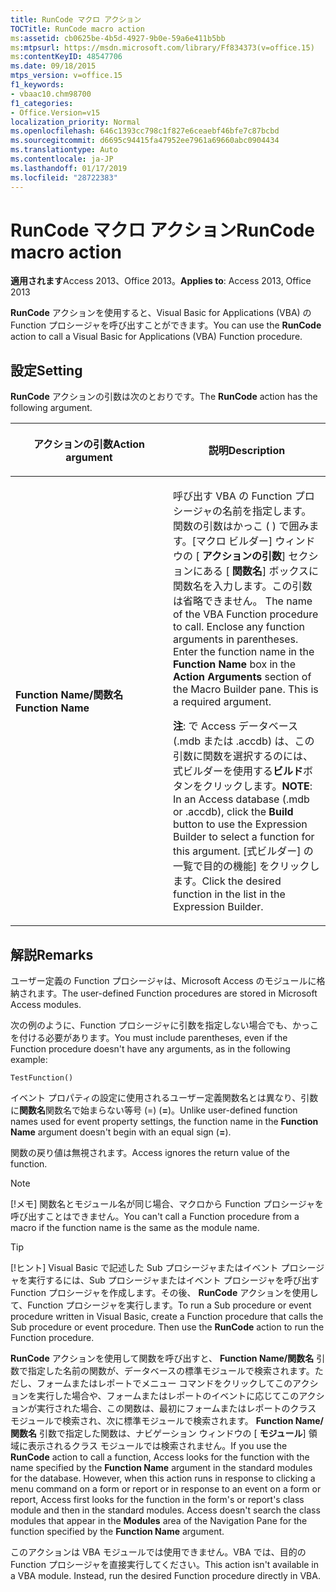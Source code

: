 ```yaml
---
title: RunCode マクロ アクション
TOCTitle: RunCode macro action
ms:assetid: cb0625be-4b5d-4927-9b0e-59a6e411b5bb
ms:mtpsurl: https://msdn.microsoft.com/library/Ff834373(v=office.15)
ms:contentKeyID: 48547706
ms.date: 09/18/2015
mtps_version: v=office.15
f1_keywords:
- vbaac10.chm98700
f1_categories:
- Office.Version=v15
localization_priority: Normal
ms.openlocfilehash: 646c1393cc798c1f827e6ceaebf46bfe7c87bcbd
ms.sourcegitcommit: d6695c94415fa47952ee7961a69660abc0904434
ms.translationtype: Auto
ms.contentlocale: ja-JP
ms.lasthandoff: 01/17/2019
ms.locfileid: "28722383"
---
```

# <a name="runcode-macro-action"></a><span data-ttu-id="a7ef8-102">RunCode マクロ アクション</span><span class="sxs-lookup"><span data-stu-id="a7ef8-102">RunCode macro action</span></span>

<span data-ttu-id="a7ef8-103">**適用されます**Access 2013、Office 2013。</span><span class="sxs-lookup"><span data-stu-id="a7ef8-103">**Applies to**: Access 2013, Office 2013</span></span>

<span data-ttu-id="a7ef8-104">**RunCode** アクションを使用すると、Visual Basic for Applications (VBA) の Function プロシージャを呼び出すことができます。</span><span class="sxs-lookup"><span data-stu-id="a7ef8-104">You can use the **RunCode** action to call a Visual Basic for Applications (VBA) Function procedure.</span></span>

## <a name="setting"></a><span data-ttu-id="a7ef8-105">設定</span><span class="sxs-lookup"><span data-stu-id="a7ef8-105">Setting</span></span>

<span data-ttu-id="a7ef8-106">**RunCode** アクションの引数は次のとおりです。</span><span class="sxs-lookup"><span data-stu-id="a7ef8-106">The **RunCode** action has the following argument.</span></span>

<table>
<colgroup>
<col style="width: 50%" />
<col style="width: 50%" />
</colgroup>
<thead>
<tr class="header">
<th><p><span data-ttu-id="a7ef8-107">アクションの引数</span><span class="sxs-lookup"><span data-stu-id="a7ef8-107">Action argument</span></span></p></th>
<th><p><span data-ttu-id="a7ef8-108">説明</span><span class="sxs-lookup"><span data-stu-id="a7ef8-108">Description</span></span></p></th>
</tr>
</thead>
<tbody>
<tr class="odd">
<td><p><span data-ttu-id="a7ef8-109"><strong>Function Name/関数名</strong></span><span class="sxs-lookup"><span data-stu-id="a7ef8-109"><strong>Function Name</strong></span></span></p></td>
<td><p><span data-ttu-id="a7ef8-p101">呼び出す VBA の Function プロシージャの名前を指定します。関数の引数はかっこ ( ) で囲みます。[マクロ ビルダー] ウィンドウの [ <strong>アクションの引数</strong>] セクションにある [ <strong>関数名</strong>] ボックスに関数名を入力します。この引数は省略できません。  </span><span class="sxs-lookup"><span data-stu-id="a7ef8-p101">The name of the VBA Function procedure to call. Enclose any function arguments in parentheses. Enter the function name in the <strong>Function Name</strong> box in the <strong>Action Arguments</strong> section of the Macro Builder pane. This is a required argument.</span></span></p><p><span data-ttu-id="a7ef8-114"><strong>注</strong>: で Access データベース (.mdb または .accdb) は、この引数に関数を選択するのには、式ビルダーを使用する<strong>ビルド</strong>ボタンをクリックします。</span><span class="sxs-lookup"><span data-stu-id="a7ef8-114"><strong>NOTE</strong>: In an Access database (.mdb or .accdb), click the <strong>Build</strong> button to use the Expression Builder to select a function for this argument.</span></span> <span data-ttu-id="a7ef8-115">[式ビルダー] の一覧で目的の機能] をクリックします。</span><span class="sxs-lookup"><span data-stu-id="a7ef8-115">Click the desired function in the list in the Expression Builder.</span></span></p></td>
</tr>
</tbody>
</table>


## <a name="remarks"></a><span data-ttu-id="a7ef8-116">解説</span><span class="sxs-lookup"><span data-stu-id="a7ef8-116">Remarks</span></span>

<span data-ttu-id="a7ef8-117">ユーザー定義の Function プロシージャは、Microsoft Access のモジュールに格納されます。</span><span class="sxs-lookup"><span data-stu-id="a7ef8-117">The user-defined Function procedures are stored in Microsoft Access modules.</span></span>

<span data-ttu-id="a7ef8-118">次の例のように、Function プロシージャに引数を指定しない場合でも、かっこを付ける必要があります。</span><span class="sxs-lookup"><span data-stu-id="a7ef8-118">You must include parentheses, even if the Function procedure doesn't have any arguments, as in the following example:</span></span>

`TestFunction()`

<span data-ttu-id="a7ef8-119">イベント プロパティの設定に使用されるユーザー定義関数名とは異なり、引数に**関数名**関数名で始まらない等号 (=) (**=**)。</span><span class="sxs-lookup"><span data-stu-id="a7ef8-119">Unlike user-defined function names used for event property settings, the function name in the **Function Name** argument doesn't begin with an equal sign (**=**).</span></span>

<span data-ttu-id="a7ef8-120">関数の戻り値は無視されます。</span><span class="sxs-lookup"><span data-stu-id="a7ef8-120">Access ignores the return value of the function.</span></span>

> [!NOTE]
> <span data-ttu-id="a7ef8-121">[!メモ] 関数名とモジュール名が同じ場合、マクロから Function プロシージャを呼び出すことはできません。</span><span class="sxs-lookup"><span data-stu-id="a7ef8-121">You can't call a Function procedure from a macro if the function name is the same as the module name.</span></span>

> [!TIP]
> <span data-ttu-id="a7ef8-p103">[!ヒント] Visual Basic で記述した Sub プロシージャまたはイベント プロシージャを実行するには、Sub プロシージャまたはイベント プロシージャを呼び出す Function プロシージャを作成します。その後、 **RunCode** アクションを使用して、Function プロシージャを実行します。</span><span class="sxs-lookup"><span data-stu-id="a7ef8-p103">To run a Sub procedure or event procedure written in Visual Basic, create a Function procedure that calls the Sub procedure or event procedure. Then use the **RunCode** action to run the Function procedure.</span></span>

<span data-ttu-id="a7ef8-p104">**RunCode** アクションを使用して関数を呼び出すと、 **Function Name/関数名** 引数で指定した名前の関数が、データベースの標準モジュールで検索されます。ただし、フォームまたはレポートでメニュー コマンドをクリックしてこのアクションを実行した場合や、フォームまたはレポートのイベントに応じてこのアクションが実行された場合、この関数は、最初にフォームまたはレポートのクラス モジュールで検索され、次に標準モジュールで検索されます。 **Function Name/関数名** 引数で指定した関数は、ナビゲーション ウィンドウの [ **モジュール**] 領域に表示されるクラス モジュールでは検索されません。</span><span class="sxs-lookup"><span data-stu-id="a7ef8-p104">If you use the **RunCode** action to call a function, Access looks for the function with the name specified by the **Function Name** argument in the standard modules for the database. However, when this action runs in response to clicking a menu command on a form or report or in response to an event on a form or report, Access first looks for the function in the form's or report's class module and then in the standard modules. Access doesn't search the class modules that appear in the **Modules** area of the Navigation Pane for the function specified by the **Function Name** argument.</span></span>

<span data-ttu-id="a7ef8-p105">このアクションは VBA モジュールでは使用できません。VBA では、目的の Function プロシージャを直接実行してください。</span><span class="sxs-lookup"><span data-stu-id="a7ef8-p105">This action isn't available in a VBA module. Instead, run the desired Function procedure directly in VBA.</span></span>

